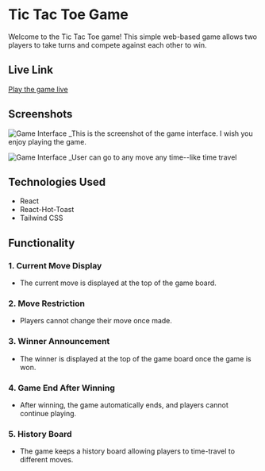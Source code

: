 # Tic Tac Toe Game

Welcome to the Tic Tac Toe game! This simple web-based game allows two players to take turns and compete against each other to win.

## Live Link

[Play the game live](https://tic-tac-toe-react-gray.vercel.app/)

## Screenshots

![Game Interface](https://i.ibb.co/4KsBQfY/Screenshot-23.png)
\_This is the screenshot of the game interface. I wish you enjoy playing the game.

![Game Interface](https://i.ibb.co/SrqnM5k/Screenshot-24.png)
\_User can go to any move any time--like time travel

## Technologies Used

- React
- React-Hot-Toast
- Tailwind CSS

## Functionality

### 1. Current Move Display

- The current move is displayed at the top of the game board.

### 2. Move Restriction

- Players cannot change their move once made.

### 3. Winner Announcement

- The winner is displayed at the top of the game board once the game is won.

### 4. Game End After Winning

- After winning, the game automatically ends, and players cannot continue playing.

### 5. History Board

- The game keeps a history board allowing players to time-travel to different moves.
